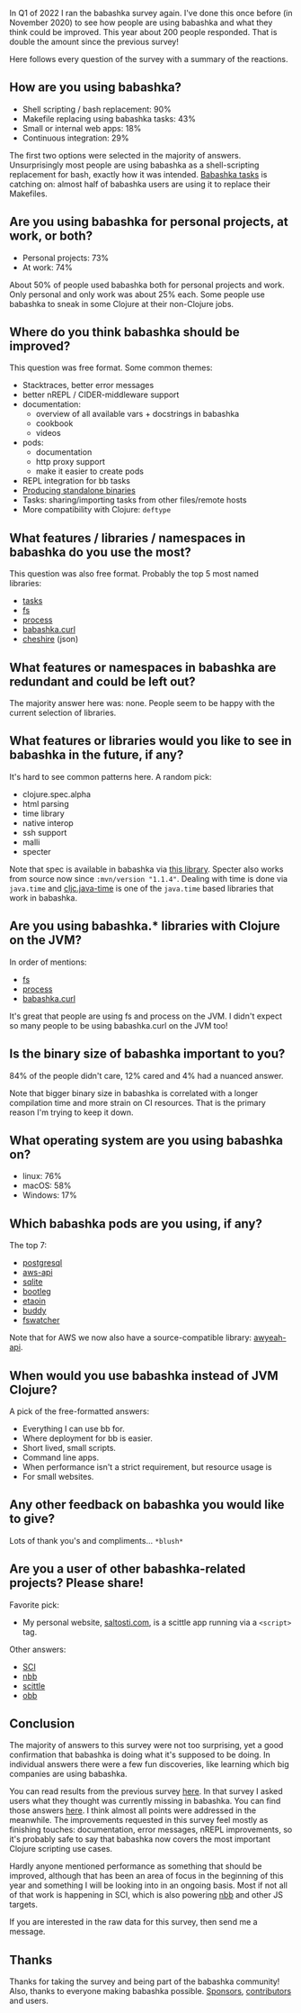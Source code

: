 In Q1 of 2022 I ran the babashka survey again. I've done this once before (in
November 2020) to see how people are using babashka and what they think could be
improved. This year about 200 people responded. That is double the amount since
the previous survey!

Here follows every question of the survey with a summary of the reactions.

## How are you using babashka?

- Shell scripting / bash replacement: 90%
- Makefile replacing using babashka tasks: 43%
- Small or internal web apps: 18%
- Continuous integration: 29%

The first two options were selected in the majority of answers. Unsurprisingly
most people are using babashka as a shell-scripting replacement for bash,
exactly how it was intended. [Babashka tasks](https://book.babashka.org/#tasks)
is catching on: almost half of babashka users are using it to replace their
Makefiles.

## Are you using babashka for personal projects, at work, or both?

- Personal projects: 73%
- At work: 74%

About 50% of people used babashka both for personal projects and work. Only
personal and only work was about 25% each. Some people use babashka to sneak in
some Clojure at their non-Clojure jobs.

## Where do you think babashka should be improved?

This question was free format. Some common themes:

- Stacktraces, better error messages
- better nREPL / CIDER-middleware support
- documentation:
  - overview of all available vars + docstrings in babashka
  - cookbook
  - videos
- pods:
  - documentation
  - http proxy support
  - make it easier to create pods
- REPL integration for bb tasks
- [Producing standalone binaries](https://github.com/babashka/babashka/wiki/Self-contained-executable)
- Tasks: sharing/importing tasks from other files/remote hosts
- More compatibility with Clojure: `deftype`

## What features / libraries / namespaces in babashka do you use the most?

This question was also free format. Probably the top 5 most named libraries:

- [tasks](https://book.babashka.org/#tasks)
- [fs](https://github.com/babashka/fs)
- [process](https://github.com/babashka/process)
- [babashka.curl](https://github.com/babashka/babashka.curl)
- [cheshire](https://github.com/dakrone/cheshire) (json)

## What features or namespaces in babashka are redundant and could be left out?

The majority answer here was: none. People seem to be happy with the current
selection of libraries.

## What features or libraries would you like to see in babashka in the future, if any?

It's hard to see common patterns here. A random pick:

- clojure.spec.alpha
- html parsing
- time library
- native interop
- ssh support
- malli
- specter

Note that spec is available in babashka via [this
library](https://github.com/babashka/spec.alpha).  Specter also works from
source now since `:mvn/version "1.1.4"`. Dealing with time is done via
`java.time` and [cljc.java-time](https://github.com/henryw374/cljc.java-time) is
one of the `java.time` based libraries that work in babashka.

## Are you using babashka.* libraries with Clojure on the JVM?

In order of mentions:

- [fs](https://github.com/babashka/fs)
- [process](https://github.com/babashka/process)
- [babashka.curl](https://github.com/babashka/babashka.curl)

It's great that people are using fs and process on the JVM. I didn't expect so
many people to be using babashka.curl on the JVM too!

## Is the binary size of babashka important to you?

84% of the people didn't care, 12% cared and 4% had a nuanced answer.

Note that bigger binary size in babashka is correlated with a longer compilation
time and more strain on CI resources. That is the primary reason I'm trying to
keep it down.

## What operating system are you using babashka on?

- linux: 76%
- macOS: 58%
- Windows: 17%

## Which babashka pods are you using, if any?

The top 7:

- [postgresql](https://github.com/babashka/babashka-sql-pods)
- [aws-api](https://github.com/babashka/pod-babashka-aws)
- [sqlite](https://github.com/babashka/babashka-sql-pods)
- [bootleg](https://github.com/retrogradeorbit/bootleg)
- [etaoin](https://github.com/babashka/pod-babashka-etaoin)
- [buddy](https://github.com/babashka/pod-babashka-buddy)
- [fswatcher](https://github.com/babashka/pod-babashka-fswatcher)

Note that for AWS we now also have a source-compatible library: [awyeah-api](https://github.com/grzm/awyeah-api).

## When would you use babashka instead of JVM Clojure?

A pick of the free-formatted answers:

- Everything I can use bb for.
- Where deployment for bb is easier.
- Short lived, small scripts.
- Command line apps.
- When performance isn't a strict requirement, but resource usage is
- For small websites.

## Any other feedback on babashka you would like to give?

Lots of thank you's and compliments... `*blush*`

## Are you a user of other babashka-related projects? Please share!

Favorite pick:

- My personal website, [saltosti.com](https://saltosti.com), is a scittle app running via a `<script>` tag.

Other answers:

- [SCI](https://github.com/babashka/sci)
- [nbb](https://github.com/borkdude/nbb)
- [scittle](https://babashka.org/scittle/)
- [obb](https://github.com/babashka/obb)

## Conclusion

The majority of answers to this survey were not too surprising, yet a good
confirmation that babashka is doing what it's supposed to be doing. In
individual answers there were a few fun discoveries, like learning which big
companies are using babashka.

You can read results from the previous survey
[here](https://github.com/babashka/babashka/blob/master/doc/surveys/2020-11.md).
In that survey I asked users what they thought was currently missing in
babashka. You can find those answers
[here](https://github.com/babashka/babashka/blob/master/doc/surveys/2020-11.md#q4-what-functionality-is-currently-missing-in-babashka).
I think almost all points were addressed in the meanwhile. The improvements
requested in this survey feel mostly as finishing touches: documentation, error
messages, nREPL improvements, so it's probably safe to say that babashka now
covers the most important Clojure scripting use cases.

Hardly anyone mentioned performance as something that should be improved,
although that has been an area of focus in the beginning of this year and
something I will be looking into in an ongoing basis. Most if not all of that
work is happening in SCI, which is also powering
[nbb](https://github.com/babashka/nbb) and other JS targets.

If you are interested in the raw data for this survey, then send me a message.

## Thanks

Thanks for taking the survey and being part of the babashka community!  Also,
thanks to everyone making babashka
possible. [Sponsors](https://github.com/sponsors/borkdude),
[contributors](https://github.com/babashka/babashka/graphs/contributors) and
users.
